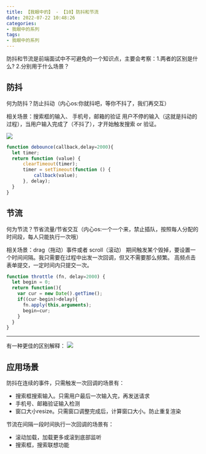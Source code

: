 ```yaml
---
title: 【我眼中的】 - 【10】防抖和节流
date: 2022-07-22 10:48:26
categories:
- 我眼中的系列
tags:
- 我眼中的系列
---
```

防抖和节流是前端面试中不可避免的一个知识点，主要会考察：1.两者的区别是什么? 2.分别用于什么场景？

## 防抖
何为防抖？防止抖动（内心os:你就抖吧，等你不抖了，我们再交互）

相关场景：搜索框的输入、 手机号，邮箱的验证  用户不停的输入（这就是抖动的过程），当用户输入完成了（不抖了），才开始触发搜索 or 验证。

![](https://cdn.jsdelivr.net/gh/qw-null/BlogImages/20220722110454.png)

```javascript
function debounce(callback,delay=2000){
  let timer;
  return function (value) {
      clearTimeout(timer);
      timer = setTimeout(function () {
          callback(value);
      }, delay);
  }
}
```

## 节流
何为节流？节省流量/节省交互（内心os:一个一个来，禁止插队，按照每人分配的时间段，每人只能执行一次哦）

相关场景：drag（拖动）事件或者 scroll（滚动） 期间触发某个毁掉，要设置一个时间间隔。我只需要在过程中出发一次回调，但又不需要那么频繁。   高频点击表单提交，一定时间内只提交一次。

```javascript
function throttle (fn, delay=2000) {
  let begin = 0;
  return function(){
    var cur = new Date().getTime();
    if((cur-begin)>delay){
      fn.apply(this,arguments);
      begin=cur;
    }
  }
}
```
---

有一种更佳的区别解释：
![](https://cdn.jsdelivr.net/gh/qw-null/BlogImages/20220722112514.png)

## 应用场景
防抖在连续的事件，只需触发一次回调的场景有：
+ 搜索框搜索输入。只需用户最后一次输入完，再发送请求
+ 手机号、邮箱验证输入检测
+ 窗口大小resize。只需窗口调整完成后，计算窗口大小。防止重复渲染

节流在间隔一段时间执行一次回调的场景有：
+ 滚动加载，加载更多或滚到底部监听
+ 搜索框，搜索联想功能

